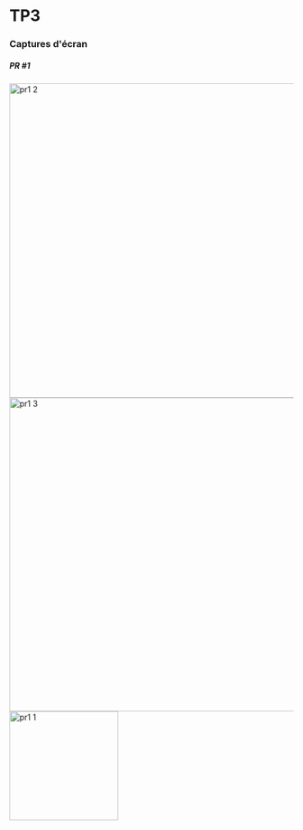# TP3

### Captures d'écran

##### PR #1

<img width="556" alt="pr1 2" src="https://user-images.githubusercontent.com/89783105/159734020-846f8f6e-348d-408d-99c8-7251f1612324.PNG">

<img width="555" alt="pr1 3" src="https://user-images.githubusercontent.com/89783105/159733992-5449a1f5-f45b-49c4-aefb-f875332f6835.PNG">

<img width="193" alt="pr1 1" src="https://user-images.githubusercontent.com/89783105/159734090-f8f4811b-d5dd-4085-8f68-6abc530e81bb.PNG">